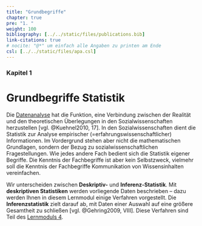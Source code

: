 ```yaml
---
title: "Grundbegriffe"
chapter: true
pre: "1. "
weight: 100
bibliography: [../../static/files/publications.bib]
link-citations: true
# nocite: "@*" um einfach alle Angaben zu printen am Ende
csl: [../../static/files/apa.csl]
---
```


### Kapitel  1

# Grundbegriffe Statistik

Die [Datenanalyse](../glossar/datenanalyse/index.html) hat die Funktion, eine Verbindung zwischen der Realität und den theoretischen Überlegungen in den Sozialwissenschaften herzustellen [vgl. @Kuehnel2010, 17]. In den Sozialwissenschaften dient die Statistik zur Analyse empirischer (=erfahrungswissenschaftlicher) Informationen. Im Vordergrund stehen aber nicht die mathematischen Grundlagen, sondern der Bezug zu sozialwissenschaftlichen Fragestellungen. Wie jedes andere Fach bedient sich die Statistik eigener Begriffe. Die Kenntnis der Fachbegriffe ist aber kein Selbstzweck, vielmehr soll die Kenntnis der Fachbegriffe Kommunikation von Wissensinhalten vereinfachen.

Wir unterscheiden zwischen **Deskriptiv-** und **Inferenz-Statistik**. Mit **deskriptiven Statistiken** werden vorliegende Daten beschrieben – dazu werden Ihnen in diesem Lernmodul einige Verfahren vorgestellt. Die **Inferenzstatistik** zielt darauf ab, mit Daten einer Auswahl auf eine größere Gesamtheit zu schließen [vgl. @Gehring2009, VIII]. Diese Verfahren sind Teil des [Lernmoduls 4](../../LM4/).


